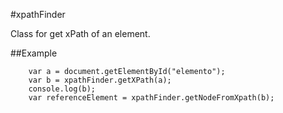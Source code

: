 #xpathFinder


Class for get xPath of an element.

##Example

		var a = document.getElementById("elemento");
		var b = xpathFinder.getXPath(a);
		console.log(b);
		var referenceElement = xpathFinder.getNodeFromXpath(b);
